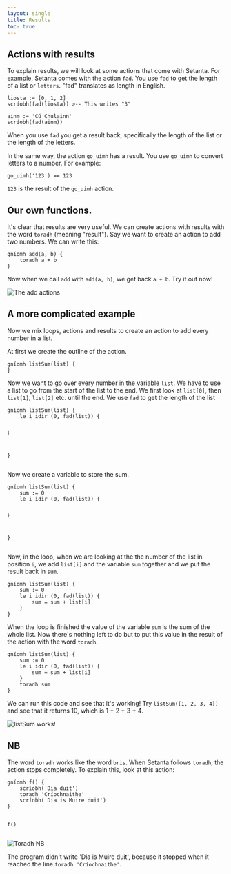 ```yaml
---
layout: single
title: Results
toc: true
---
```


## Actions with results

To explain results, we will look at some actions that come with Setanta. For example, Setanta comes with the action `fad`. You use `fad` to get the length of a list or `letters`. "fad" translates as length in English.

<div class="language-python highlighter-rouge">
<div class="highlight">
<pre class="highlight"><code><span class="n">liosta</span> := [<span class="m">0</span><span class="p">,</span> <span class="m">1</span><span class="p">,</span> <span class="m">2</span>]
<span class="n">scríobh</span>(<span class="n">fad</span>(<span class="n">liosta</span>)) <span class="c">&gt;-- This writes &quot;3&quot;
</span>
<span class="n">ainm</span> := <span class="s">&#x27;Cú Chulainn&#x27;</span>
<span class="n">scríobh</span>(<span class="n">fad</span>(<span class="n">ainm</span>))</code></pre>
</div>
</div>

When you use `fad` you get a result back, specifically the length of the list or the length of the letters.

In the same way, the action `go_uimh` has a result. You use `go_uimh` to convert letters to a number. For example:

<div class="language-python highlighter-rouge">
<div class="highlight">
<pre class="highlight"><code><span class="n">go_uimh</span>(<span class="s">&#x27;123&#x27;</span>) <span class="o">==</span> <span class="m">123</span></code></pre>
</div>
</div>

`123` is the result of the `go_uimh` action.

## Our own functions.

It's clear that results are very useful. We can create actions with results with the word `toradh` (meaning "result"). Say we want to create an action to add two numbers. We can write this:

<div class="language-python highlighter-rouge">
<div class="highlight">
<pre class="highlight"><code><span class="k">gníomh</span> <span class="n">add</span>(<span class="n">a</span><span class="p">,</span> <span class="n">b</span>) {
    <span class="k">toradh</span> <span class="n">a</span> <span class="o">+</span> <span class="n">b</span>
}</code></pre>
</div>
</div>

Now when we call `add` with `add(a, b)`, we get back `a + b`. Try it out now!

![The add actions](/assets/images/teagaisc/addgniomh.png)

## A more complicated example

Now we mix loops, actions and results to create an action to add every number in a list.

At first we create the outline of the action.
<div class="language-python highlighter-rouge">
<div class="highlight">
<pre class="highlight"><code><span class="k">gníomh</span> <span class="n">listSum</span>(<span class="n">list</span>) {
}</code></pre>
</div>
</div>

Now we want to go over every number in the variable `list`. We have to use a list to go from the start of the list to the end. We first look at `list[0]`, then `list[1]`, `list[2]` etc. until the end. We use `fad` to get the length of the list

<div class="language-python highlighter-rouge">
<div class="highlight">
<pre class="highlight"><code><span class="k">gníomh</span> <span class="n">listSum</span>(<span class="n">list</span>) {
    <span class="k">le</span> <span class="n">i</span> <span class="k">idir</span> (<span class="m">0</span><span class="p">,</span> <span class="n">fad</span>(<span class="n">list</span>)) {
        
    }
}</code></pre>
</div>
</div>

Now we create a variable to store the sum.

<div class="language-python highlighter-rouge">
<div class="highlight">
<pre class="highlight"><code><span class="k">gníomh</span> <span class="n">listSum</span>(<span class="n">list</span>) {
    <span class="n">sum</span> := <span class="m">0</span>
    <span class="k">le</span> <span class="n">i</span> <span class="k">idir</span> (<span class="m">0</span><span class="p">,</span> <span class="n">fad</span>(<span class="n">list</span>)) {
        
    }
}</code></pre>
</div>
</div>

Now, in the loop, when we are looking at the the number of the list in position `i`, we add `list[i]` and the variable `sum` together and we put the result back in `sum`.

<div class="language-python highlighter-rouge">
<div class="highlight">
<pre class="highlight"><code><span class="k">gníomh</span> <span class="n">listSum</span>(<span class="n">list</span>) {
    <span class="n">sum</span> := <span class="m">0</span>
    <span class="k">le</span> <span class="n">i</span> <span class="k">idir</span> (<span class="m">0</span><span class="p">,</span> <span class="n">fad</span>(<span class="n">list</span>)) {
        <span class="n">sum</span> = <span class="n">sum</span> <span class="o">+</span> <span class="n">list</span>[<span class="n">i</span>]
    }
}</code></pre>
</div>
</div>

When the loop is finished the value of the variable `sum` is the sum of the whole list. Now there's nothing left to do but to put this value in the result of the action with the word `toradh`.

<div class="language-python highlighter-rouge">
<div class="highlight">
<pre class="highlight"><code><span class="k">gníomh</span> <span class="n">listSum</span>(<span class="n">list</span>) {
    <span class="n">sum</span> := <span class="m">0</span>
    <span class="k">le</span> <span class="n">i</span> <span class="k">idir</span> (<span class="m">0</span><span class="p">,</span> <span class="n">fad</span>(<span class="n">list</span>)) {
        <span class="n">sum</span> = <span class="n">sum</span> <span class="o">+</span> <span class="n">list</span>[<span class="n">i</span>]
    }
    <span class="k">toradh</span> <span class="n">sum</span>
}</code></pre>
</div>
</div>

We can run this code and see that it's working! Try `listSum([1, 2, 3, 4])` and see that it returns 10, which is 1 + 2 + 3 + 4.

![listSum works!](/assets/images/teagaisc/listsumworks.png)

## NB

The word `toradh` works like the word `bris`. When Setanta follows `toradh`, the action stops completely. To explain this, look at this action:

<div class="language-python highlighter-rouge">
<div class="highlight">
<pre class="highlight"><code><span class="k">gníomh</span> <span class="n">f</span>() {
    <span class="n">scríobh</span>(<span class="s">&#x27;Dia duit&#x27;</span>)
    <span class="k">toradh</span> <span class="s">&#x27;Críochnaithe&#x27;</span>
    <span class="n">scríobh</span>(<span class="s">&#x27;Dia is Muire duit&#x27;</span>)
}

<span class="n">f</span>()</code></pre>
</div>
</div>

![Toradh NB](/assets/images/teagaisc/toradhnb.png)

The program didn't write 'Dia is Muire duit', because it stopped when it reached the line `toradh 'Críochnaithe'`.
